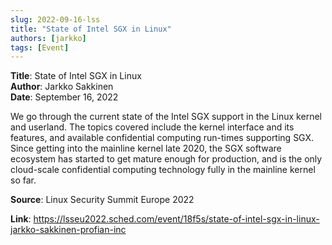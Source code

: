 ```yaml
---
slug: 2022-09-16-lss
title: "State of Intel SGX in Linux"  
authors: [jarkko]
tags: [Event]
---
```


**Title**: State of Intel SGX in Linux    
**Author**: Jarkko Sakkinen  
**Date**: September 16, 2022   

We go through the current state of the Intel SGX support in the Linux kernel and userland. The topics covered include the kernel interface and its features, and available confidential computing run-times supporting SGX. Since getting into the mainline kernel late 2020, the SGX software ecosystem has started to get mature enough for production, and is the only cloud-scale confidential computing technology fully in the mainline kernel so far.


**Source**: Linux Security Summit Europe 2022

**Link**: https://lsseu2022.sched.com/event/18f5s/state-of-intel-sgx-in-linux-jarkko-sakkinen-profian-inc